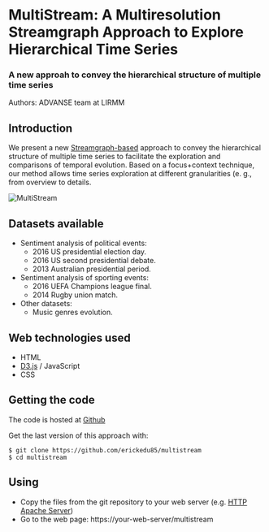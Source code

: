 # MultiStream: A Multiresolution Streamgraph Approach to Explore Hierarchical Time Series
### A new approah to convey the hierarchical structure of multiple time series
Authors: ADVANSE team at LIRMM

## Introduction

We present a new [Streamgraph-based](http://leebyron.com/streamgraph/ "Streamgraph-based") approach to convey the hierarchical structure of multiple time series to facilitate the exploration and comparisons of temporal evolution. Based on a focus+context technique, our method allows time series exploration at different granularities (e. g., from overview to details.

![MultiStream](https://github.com/erickedu85/multistream/img/multistream_gif.gif)

## Datasets available
* Sentiment analysis of political events:
	- 2016 US presidential election day.
	- 2016 US second presidential debate.
	- 2013 Australian presidential period.
* Sentiment analysis of sporting events:
	- 2016 UEFA Champions league final.
	- 2014 Rugby union match.
* Other datasets:
	- Music genres evolution.


## Web technologies used
* HTML
* [D3.js](https://d3js.org/ "D3.js") / JavaScript
* CSS

## Getting the code
The code is hosted at [Github](https://github.com/erickedu85/multistream "Github")

Get the last version of this approach with:

	$ git clone https://github.com/erickedu85/multistream
	$ cd multistream
	

## Using
* Copy the files from the git repository to your web server (e.g. [HTTP Apache Server](https://httpd.apache.org/ "HTTP Apache Server"))
* Go to the web page: https://your-web-server/multistream


